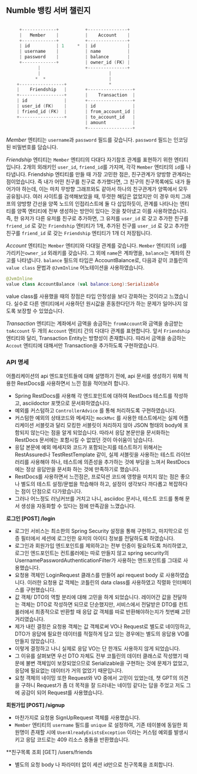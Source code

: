 
## Numble 뱅킹 서버 챌린지


```kotlin

     +-------------+          +---------------+
     |   Member    |          |    Account    |
     +-------------+          +---------------+
     | id          | 1     *  | id            |
     | username    |          | name          |
     | password    |          | balance       |
     +-------------+          | owner_id (FK) |
            |                 +---------------+
            |                          |
           *  *                        |
    +-----------------+                *
    |    Friendship   |       +-----------------+
    +-----------------+       |    Transaction  |
    | id              |       +-----------------+
    | user_id (FK)    |       | id              |
    | friend_id (FK)  |       | from_account_id |
    +-----------------+       | to_account_id   |
                              | amount          |
                              +-----------------+
```

*Member* 엔티티는 `username`과 `password` 필드를 갖습니다. `password` 필드는 인코딩된 비밀번호를 담습니다.

*Friendship* 엔티티는 `Member` 엔티티의 다대다 자기참조 관계를 표현하기 위한 엔티티입니다.  2개의 외래키인 `user_id`, `friend_id`를 가지며, 각각 `Member` 엔티티의 `id`를 나타냅니다. Friendship 엔티티를 만들 때 가장 고민한 점은, 친구관계가 양방향 관계라는 점이었습니다. 즉 내가 어떤 친구를 친구로 추가했다면, 그 친구의 친구목록에도 내가 들어가야 하는데,  이는 마치 무방향 그래프와도 같아서 하나의 친구관계가 양쪽에서 모두 공유됩니다. 여러 사이트를 검색해보았을 때, 뚜렷한 해답은 없었지만 이 경우 마치 그래프의 양방향 간선을 양쪽 노드의 인접리스트에 둘 다 삽입하듯이,  관계를 나타나는 엔티티를 양쪽 엔티티에 전부 생성하는 방안이 있다는 것을 찾아냈고 이를 사용하였습니다. 즉, 한 유저가 다른 유저를 친구로 추가하면, 그 유저를 `user_id` 로 갖고 추가한 친구를 `friend_id` 로 갖는 `Friendship` 엔티티가 1개, 추가된 친구를 `user_id`  로 갖고 추가한 친구를 `friend_id` 로 갖는 `Friendship` 엔티티가 1개 더 저장됩니다.

*Account* 엔티티는 `Member` 엔티티와 다대일 관계를 갖습니다. `Member` 엔티티의 `id`를 가리키는`owner_id` 외래키를 갖습니다. 그 외에 `name`은 계좌명을, `balance`는 계좌의 잔고를 나타냅니다. `balance` 필드의 타입은 AccountBalance로,  다음과 같이 코틀린의 `value class`  문법과 `@JvmInline`  어노테이션을 사용하였습니다.
```kotlin
@JvmInline  
value class AccountBalance (val balance:Long):Serializable
```

value class를 사용했을 때의 장점은 타입 안정성을 보다 강화하는 것이라고 느꼈습니다. 실수로 다른 엔티티에서 사용하던 원시값을 혼동한다던가 하는 문제가 일어나지 않도록 보장할 수 있었습니다.

*Transaction* 엔티티는 계좌에서 금액을 송금하는 `fromAccount`와 금액을 송금받는 `toAccount` 두 개의 `Account`  엔티티 간의 다대다 관계를 표현합니다. 앞서 `Friendship`  엔티티와 달리, Transaction Entity는 방향성이 존재합니다.  따라서  금액을 송금하는  `Accout`  엔티티에 대해서만 Transaction을 추가하도록 구현하였습니다.

### API 명세

어플리케이션의 api 엔드포인트들에 대해 설명하기 전에, api 문서를 생성하기 위해 적용한 RestDocs를 사용하면서 느낀 점을 적어보려 합니다.

- Spring RestDocs를 사용해 각 엔드포인트에 대하여 RestDocs 테스트를 작성하고, asciidoctor 포맷으로 문서화하였습니다.
- 예외를 커스텀하고 `ControllerAdvice` 를 통해 처리하도록 구현하였습니다.
- 커스텀한 예외의 상태코드와 메세지는 `mockMvc` 를 사용한 테스트에서는 실제 어플리케이션 서블릿과 달리 모킹한 서블릿이 처리하지 않아 JSON 형태의 body에 포함되지 않는다는 점을 알게 되었습니다. 따라서 응답 본문만을 문서화하는 RestDocs 문서에는 포함시킬 수 없었던 것이 아쉬움이 남습니다.
- 응답 본문에 예외 메세지와 코드가 포함되는지를 테스트하기 위해서는 RestAssured나 TestRestTemplate 같이, 실제 서블릿을 사용하는 테스트 라이브러리를 사용해야 하나, 테스트에 의존성을 추가하는 것에 부담을 느껴서 RestDocs에는 정상 응답만을 문서화 하는 것에 만족하기로 했습니다.
- RestDocs를 사용하면서 느낀점은, 프로덕션 코드에 영향을 미치지 않는 점은 좋으나 별도의 테스트 설정/문법을 학습해야 하고, 설정이 생각보다 까다롭고 복잡하다는 점이 단점으로 다가왔습니다.
- 그러나 어느정도 러닝커브를 거치고 나니, asciidoc 문서나, 테스트 코드를 통해 문서 생성을 자동화할 수 있다는 점에 만족감을 느꼈습니다.



**로그인 [POST] /login**

- 로그인 서비스는 최소한의 Spring Security 설정을 통해 구현하고, 마지막으로 인증 필터에서 세션에 로그인한 유저의 아이디 정보를 전달하도록 하였습니다.
- 로그인과 회원가입 엔드포인트를 제외하고는 전부 인증이 필요하도록 처리하였고, 로그인 엔드포인트는 컨트롤러에는 따로 만들지 않고 spring security의 UsernamePasswordAuthenticationFilter가 사용하는 엔드포인트를 그대로 사용했습니다.
- 요청용 객체인 LoginRequest 클래스를 만들어 api request body 로 사용하였습니다.  이러한 요청용 값 객체는 코틀린의 data class를 사용하였고 직렬화 인터페이스를 구현했습니다.
- 값 객체/ DTO의 역할 분리에 대해 고민을 하게 되었습니다.  레이어간 값을 전달하는 객체는 DTO로 작성하면 되므로 단순했지만, 서비스에서 전달받은 DTO를 컨트롤러에서 최종적으로 반환할 때 응답 값 객체를 따로 반환해야하는지가 첫번째 고민거리였습니다.
- 제가 내린 결정은 요청용 객체는 값 객체로써 VO나 Request로 별도로 네이밍하고, DTO가 응답에 필요한 데이터를 적절하게 담고 있는 경우에는 별도의 응답용 VO를 만들지 않았습니다.
- 이렇게 결정하고 나니 실제로 응답 VO는 단 한개도 사용하지 않게 되었습니다.
- 그 이유를 살펴보면 우선 DTO 자체도 전부 코틀린의 데이터 클래스로 작성했기 때문에 불변 객체임이 보장되었으므로 Serializable을 구현하는 것에 문제가 없었고, 응답에 필요없는 데이터가 거의 없었기 때문입니다.
- 요청 객체의 네이밍 또한 Request와 VO 중에서 고민이 있었는데, 챗 GPT의 의견을 구하니 Request가 좀 더 목적을 잘 드러내는 네이밍 같다는 답을 주었고 저도 그에 공감이 되어 Request를 사용했습니다.


**회원가입 [POST] /signup**

- 마찬가지로 요청용 SignUpRequest 객체를 사용했습니다.
-  `Member` 엔티티의 `username` 필드를 `unique`  로 설정하여, 기존 테이블에 동일한 회원명이 존재할 시에 `UserAlreadyExistsException` 이라는 커스텀 예외를 발생시키고 응답 코드로는 409 리소스 충돌을 반환했습니다.


**친구목록 조회 [GET] /users/friends

- 별도의 요청 body 나 파라미터 없이 세션 id만으로 친구목록을 조회합니다.








